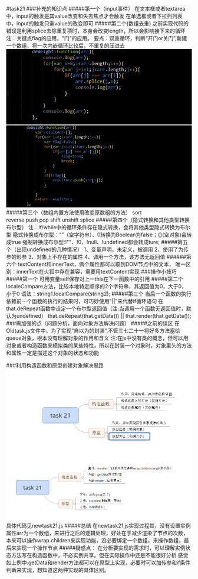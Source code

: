 #task21
###补充的知识点
#####第一个（input事件）
		在文本框或者textarea中，input的触发是其value改变和失去焦点才会触发
		在单选框或者下拉列列表中，input的触发只需value的改变即可
#####第二个(数组去重)
		之前实现代码的错误是利用splice去除重复项时，本身会改变length，所以会影响接下来的循环
		注：关键点flag的应用，"门"的应用。
		要点：双重循环，判断“开门or关门”,新建一个数组，将一次内嵌循环比较后，不重复的压进去
![](image/the1.png)
![](image/the2.png)
#####第三个（数组内置方法使用改变原数组的方法）
		sort  
		reverse
		push
		pop
		shift
		unshift
		splice
#####第四个（隐式转换和其他类型转换布尔型）
		注：if/while中的循环条件存在隐式转换，会将其他类型隐式转换为布尔型
		隐式转换成布尔型：“”（空字符串）、0转换为Boolean为false；{}(空对象)会转成true
		强制转换成布尔型:!""、!0、!null、!undefined都会转成ture;
#####第五个（出现undefined的几种情况）
		1、变量声明，未定义，被调用
		2、使用了为传参的形参
		3、对象上不存在的属性
		4、调用一个方法，该方法无返回值
######第六个
		textContent和innerText，俩个属性都可以取到DOM节点中的文本，
		唯一区别：innerText在火狐中存在兼容，需要用textContent实现
###操作小技巧
#####第一个
		可用变量self保存对上一this在下一函数中的引用
#####第二个
		localeCompare方法，比较本地特定顺序的2个字符串，其返回值为0，大于0，小于0
		语法：string1.localCompare(string2);
#####第三个
		当后一个函数的执行依赖前一个函数的执行的结果时，可巧妙使用"||"来代替if循环语句
		在that.deRepeat函数中设定一个布尔型返回值（注:当调用一个函数无返回值时，默认为undefined）
		that.deRepeat(that.getData()) || that.render(that.getData());
###需加强的点（问题分析，面向对象方法解决问题）
#####之前的误区
		在Oldtask.js文件中，为了实现“自以为的封装”,不管三七二十一将好多方法塞给queue对象，根本没有理解对象的作用和含义
		注:在js中没有类的概念，但可以用对象或者构造函数来模拟类的某些特性，所以在封装一个对象时，对象里头的方法和属性一定是描述这个对象的状态和功能

###利用构造函数和原型创建对象解决思路
![](image/the3.png)
![](image/the4.png)
		具体代码见newtask21.js
#####总结
		在newtask21.js实现过程其，没有设置实例属性arr为一个数组，来进行之后的逻辑处理，好处在于减少渲染了节点的次数，本来可以操作wrap.children来实现功能，没必要绑定一个数组，来操作数组，最后来实现一个操作节点
#####疑惑点：
		在分析要实现的需求时，可以理解实例状态方法写在构造函数中，不必实例共享。但在实际操作中还是不能很好分析
		感觉如上例中:getData和render方法都可以在原型上实现，必要时可以加传参和if条件判断来实现，想知道这两种实现的具体区别。